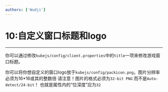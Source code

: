 ```yaml
---
authors: ['Wudji']
---
```


# 10:自定义窗口标题和logo

***

你可以通过修改`kubejs/config/client.properties`中的`title`一项来修改游戏窗口标题。

你可以将你想自定义的窗口logo放于`kubejs/config/packicon.png`，图片分辨率必须为16\*16或其的整数倍 请注意！图片的格式必须为`32-bit PNG` 而不是`Auto-detect/24-bit`！ 也就是属性内的“位深度”应为`32`
